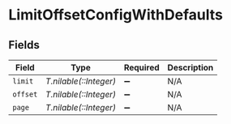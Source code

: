 # LimitOffsetConfigWithDefaults


## Fields

| Field                  | Type                   | Required               | Description            |
| ---------------------- | ---------------------- | ---------------------- | ---------------------- |
| `limit`                | *T.nilable(::Integer)* | :heavy_minus_sign:     | N/A                    |
| `offset`               | *T.nilable(::Integer)* | :heavy_minus_sign:     | N/A                    |
| `page`                 | *T.nilable(::Integer)* | :heavy_minus_sign:     | N/A                    |